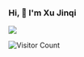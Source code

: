 ### Hi, 👋 I'm Xu Jinqi

![](https://github-readme-stats.vercel.app/api?username=BanishedWay)

![Visitor Count](https://profile-counter.glitch.me/BanishedWay/count.svg)




<!--
**BanishedWay/BanishedWay** is a ✨ _special_ ✨ repository because its `README.md` (this file) appears on your GitHub profile.

Here are some ideas to get you started:

- 🔭 I’m currently working on ...
- 🌱 I’m currently learning ...
- 👯 I’m looking to collaborate on ...
- 🤔 I’m looking for help with ...
- 💬 Ask me about ...
- 📫 How to reach me: ...
- 😄 Pronouns: ...
- ⚡ Fun fact: ...
-->

